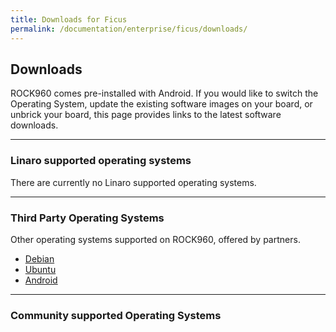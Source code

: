 ```yaml
---
title: Downloads for Ficus
permalink: /documentation/enterprise/ficus/downloads/
---
```


## Downloads

ROCK960 comes pre-installed with Android. If you would like to switch the Operating System, update the existing software images on your board, or unbrick your board, this page provides links to the latest software downloads.

***

### Linaro supported operating systems

There are currently no Linaro supported operating systems.

***

### Third Party Operating Systems

Other operating systems supported on ROCK960, offered by partners.

- [Debian](debian.md)
- [Ubuntu](ubuntu.md)
- [Android](https://source.android.com/setup/)

***

### Community supported Operating Systems
